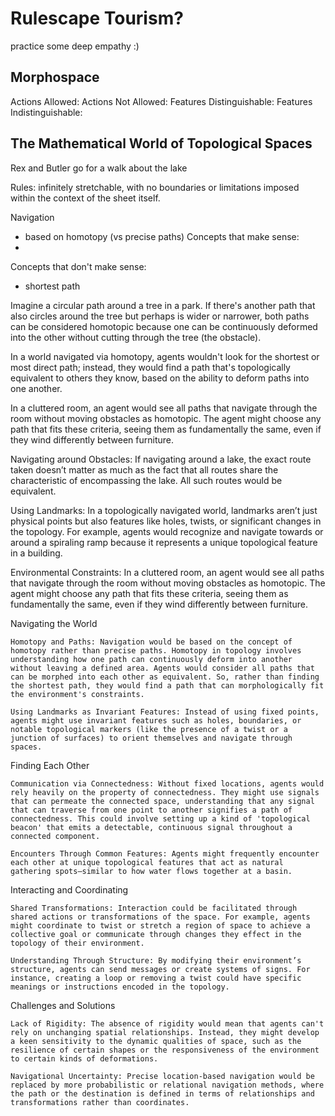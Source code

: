 # Rulescape Tourism?

practice some deep empathy :)

## Morphospace
Actions Allowed: 
Actions Not Allowed:
Features Distinguishable:
Features Indistinguishable:

## The Mathematical World of Topological Spaces

Rex and Butler go for a walk about the lake


Rules:
infinitely stretchable, with no boundaries or limitations imposed within the context of the sheet itself.

Navigation
- based on homotopy (vs precise paths)
Concepts that make sense:
- 
Concepts that don't make sense:
- shortest path

Imagine a circular path around a tree in a park. If there's another path that also circles around the tree but perhaps is wider or narrower, both paths can be considered homotopic because one can be continuously deformed into the other without cutting through the tree (the obstacle).

In a world navigated via homotopy, agents wouldn't look for the shortest or most direct path; instead, they would find a path that's topologically equivalent to others they know, based on the ability to deform paths into one another.

In a cluttered room, an agent would see all paths that navigate through the room without moving obstacles as homotopic. The agent might choose any path that fits these criteria, seeing them as fundamentally the same, even if they wind differently between furniture.

Navigating around Obstacles: If navigating around a lake, the exact route taken doesn’t matter as much as the fact that all routes share the characteristic of encompassing the lake. All such routes would be equivalent.

Using Landmarks: In a topologically navigated world, landmarks aren’t just physical points but also features like holes, twists, or significant changes in the topology. For example, agents would recognize and navigate towards or around a spiraling ramp because it represents a unique topological feature in a building.

Environmental Constraints: In a cluttered room, an agent would see all paths that navigate through the room without moving obstacles as homotopic. The agent might choose any path that fits these criteria, seeing them as fundamentally the same, even if they wind differently between furniture.

Navigating the World

    Homotopy and Paths: Navigation would be based on the concept of homotopy rather than precise paths. Homotopy in topology involves understanding how one path can continuously deform into another without leaving a defined area. Agents would consider all paths that can be morphed into each other as equivalent. So, rather than finding the shortest path, they would find a path that can morphologically fit the environment's constraints.

    Using Landmarks as Invariant Features: Instead of using fixed points, agents might use invariant features such as holes, boundaries, or notable topological markers (like the presence of a twist or a junction of surfaces) to orient themselves and navigate through spaces.

Finding Each Other

    Communication via Connectedness: Without fixed locations, agents would rely heavily on the property of connectedness. They might use signals that can permeate the connected space, understanding that any signal that can traverse from one point to another signifies a path of connectedness. This could involve setting up a kind of 'topological beacon' that emits a detectable, continuous signal throughout a connected component.

    Encounters Through Common Features: Agents might frequently encounter each other at unique topological features that act as natural gathering spots—similar to how water flows together at a basin.

Interacting and Coordinating

    Shared Transformations: Interaction could be facilitated through shared actions or transformations of the space. For example, agents might coordinate to twist or stretch a region of space to achieve a collective goal or communicate through changes they effect in the topology of their environment.

    Understanding Through Structure: By modifying their environment’s structure, agents can send messages or create systems of signs. For instance, creating a loop or removing a twist could have specific meanings or instructions encoded in the topology.

Challenges and Solutions

    Lack of Rigidity: The absence of rigidity would mean that agents can't rely on unchanging spatial relationships. Instead, they might develop a keen sensitivity to the dynamic qualities of space, such as the resilience of certain shapes or the responsiveness of the environment to certain kinds of deformations.

    Navigational Uncertainty: Precise location-based navigation would be replaced by more probabilistic or relational navigation methods, where the path or the destination is defined in terms of relationships and transformations rather than coordinates.